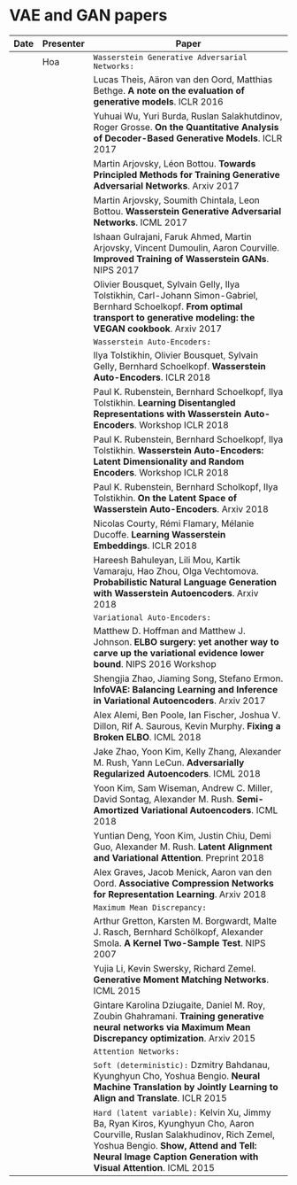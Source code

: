 # VAE and GAN papers

| Date | Presenter | Paper |
|-------------|-------------|-----------------|
|  | Hoa | `Wasserstein Generative Adversarial Networks:` |
|  |  | Lucas Theis, Aäron van den Oord, Matthias Bethge. **A note on the evaluation of generative models**. ICLR 2016 |
|  |  | Yuhuai Wu, Yuri Burda, Ruslan Salakhutdinov, Roger Grosse. **On the Quantitative Analysis of Decoder-Based Generative Models**. ICLR 2017 |
|  |  | Martin Arjovsky, Léon Bottou. **Towards Principled Methods for Training Generative Adversarial Networks**. Arxiv 2017 |
|  |  | Martin Arjovsky, Soumith Chintala, Leon Bottou. **Wasserstein Generative Adversarial Networks**. ICML 2017 |
|  |  | Ishaan Gulrajani, Faruk Ahmed, Martin Arjovsky, Vincent Dumoulin, Aaron Courville. **Improved Training of Wasserstein GANs**. NIPS 2017 |
|  |  | Olivier Bousquet, Sylvain Gelly, Ilya Tolstikhin, Carl-Johann Simon-Gabriel, Bernhard Schoelkopf. **From optimal transport to generative modeling: the VEGAN cookbook**. Arxiv 2017 |
|  |  | `Wasserstein Auto-Encoders:` |
|  |  | Ilya Tolstikhin, Olivier Bousquet, Sylvain Gelly, Bernhard Schoelkopf. **Wasserstein Auto-Encoders**. ICLR 2018 |
|  |  | Paul K. Rubenstein, Bernhard Schoelkopf, Ilya Tolstikhin. **Learning Disentangled Representations with Wasserstein Auto-Encoders**. Workshop ICLR 2018 |
|  |  | Paul K. Rubenstein, Bernhard Schoelkopf, Ilya Tolstikhin. **Wasserstein Auto-Encoders: Latent Dimensionality and Random Encoders**. Workshop ICLR 2018 |
|  |  | Paul K. Rubenstein, Bernhard Scholkopf, Ilya Tolstikhin. **On the Latent Space of Wasserstein Auto-Encoders**. Arxiv 2018 |
|  |  | Nicolas Courty, Rémi Flamary, Mélanie Ducoffe. **Learning Wasserstein Embeddings**. ICLR 2018 |
|  |  | Hareesh Bahuleyan, Lili Mou, Kartik Vamaraju, Hao Zhou, Olga Vechtomova. **Probabilistic Natural Language Generation with Wasserstein Autoencoders**. Arxiv 2018 |
|  |  | `Variational Auto-Encoders:` |
|  |  | Matthew D. Hoffman and Matthew J. Johnson. **ELBO surgery: yet another way to carve up the variational evidence lower bound**. NIPS 2016 Workshop |
|  |  | Shengjia Zhao, Jiaming Song, Stefano Ermon. **InfoVAE: Balancing Learning and Inference in Variational Autoencoders**. Arxiv 2017 |
|  |  | Alex Alemi, Ben Poole, Ian Fischer, Joshua V. Dillon, Rif A. Saurous, Kevin Murphy. **Fixing a Broken ELBO**. ICML 2018 |
|  |  | Jake Zhao, Yoon Kim, Kelly Zhang, Alexander M. Rush, Yann LeCun. **Adversarially Regularized Autoencoders**. ICML 2018 |
|  |  | Yoon Kim, Sam Wiseman, Andrew C. Miller, David Sontag, Alexander M. Rush. **Semi-Amortized Variational Autoencoders**. ICML 2018 |
|  |  | Yuntian Deng, Yoon Kim, Justin Chiu, Demi Guo, Alexander M. Rush. **Latent Alignment and Variational Attention**. Preprint 2018 |
|  |  | Alex Graves, Jacob Menick, Aaron van den Oord. **Associative Compression Networks for Representation Learning**. Arxiv 2018 |
|  |  | `Maximum Mean Discrepancy:` |
|  |  | Arthur Gretton, Karsten M. Borgwardt, Malte J. Rasch, Bernhard Schölkopf, Alexander Smola. **A Kernel Two-Sample Test**. NIPS 2007 |
|  |  | Yujia Li, Kevin Swersky, Richard Zemel. **Generative Moment Matching Networks**. ICML 2015 |
|  |  | Gintare Karolina Dziugaite, Daniel M. Roy, Zoubin Ghahramani. **Training generative neural networks via Maximum Mean Discrepancy optimization**. Arxiv 2015 |
|  |  | `Attention Networks:` |
|  |  | `Soft (deterministic):` Dzmitry Bahdanau, Kyunghyun Cho, Yoshua Bengio. **Neural Machine Translation by Jointly Learning to Align and Translate**. ICLR 2015 |
|  |  | `Hard (latent variable):` Kelvin Xu, Jimmy Ba, Ryan Kiros, Kyunghyun Cho, Aaron Courville, Ruslan Salakhudinov, Rich Zemel, Yoshua Bengio. **Show, Attend and Tell: Neural Image Caption Generation with Visual Attention**. ICML 2015 |
